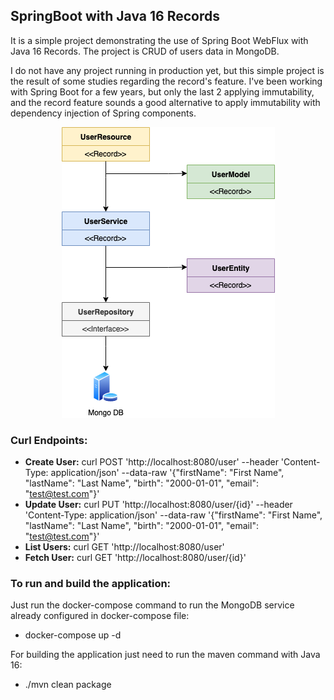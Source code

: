 ## SpringBoot with Java 16 Records ##

It is a simple project demonstrating the use of Spring Boot WebFlux with Java 16 Records. The project is CRUD of users data in MongoDB.

I do not have any project running in production yet, but this simple project is the result of some studies regarding the record's feature. I've been working with Spring Boot for a few years, but only the last 2 applying immutability, and the record feature sounds a good alternative to apply immutability with dependency injection of Spring components.

<p align="center">
    <img src="https://github.com/welsoncarvalho/sb-record/blob/master/images/diagram.png" alt="Class Diagram">
</p>

### Curl Endpoints: ###

- **Create User:** curl POST 'http://localhost:8080/user' --header 'Content-Type: application/json' --data-raw '{"firstName": "First Name", "lastName": "Last Name", "birth": "2000-01-01", "email": "test@test.com"}'
- **Update User:** curl PUT 'http://localhost:8080/user/{id}' --header 'Content-Type: application/json' --data-raw '{"firstName": "First Name", "lastName": "Last Name", "birth": "2000-01-01", "email": "test@test.com"}'
- **List Users:** curl GET 'http://localhost:8080/user'
- **Fetch User:** curl GET 'http://localhost:8080/user/{id}'

### To run and build the application: ###

Just run the docker-compose command to run the MongoDB service already configured in docker-compose file:

- docker-compose up -d

For building the application just need to run the maven command with Java 16:

- ./mvn clean package
